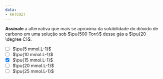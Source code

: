```yaml
---
data:
- kH(CO2)
---
```


**Assinale** a alternativa que mais se aproxima da solubilidade do dióxido de carbono em uma solução sob $\pu{500 Torr}$ desse gás a $\pu{20 \degree C}$.

- [ ] $\pu{5 mmol.L-1}$
- [ ] $\pu{10 mmol.L-1}$
- [x] $\pu{15 mmol.L-1}$
- [ ] $\pu{20 mmol.L-1}$
- [ ] $\pu{25 mmol.L-1}$
